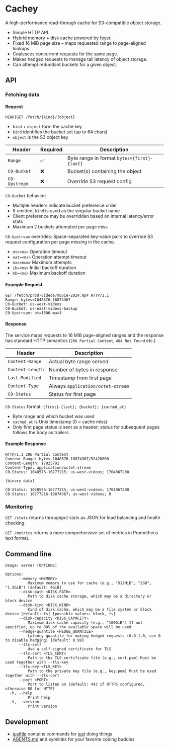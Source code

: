 # Cachey

A high-performance read-through cache for S3-compatible object storage.

- Simple HTTP API.
- Hybrid memory + disk cache powered by [foyer](https://foyer.rs/).
- Fixed 16 MiB page size – maps requested range to page-aligned lookups.
- Coalesces concurrent requests for the same page.
- Makes hedged requests to manage tail latency of object storage.
- Can attempt redundant buckets for a given object.

## API

### Fetching data

#### Request

```
HEAD|GET /fetch/{kind}/{object}
```
- `kind` + `object` form the cache key
- `kind` identifies the bucket set (up to 64 chars)
- `object` is the S3 object key

| Header | Required | Description |
|--------|----------|-------------|
| `Range` | ✅ | Byte range in format `bytes={first}-{last}` |
| `C0-Bucket` | ❌ | Bucket(s) containing the object |
| `C0-Upstream` | ❌ | Override S3 request config |

`C0-Bucket` behavior:
- Multiple headers indicate bucket preference order
- If omitted, `kind` is used as the singular bucket name
- Client preference may be overridden based on internal latency/error stats
- Maximum 2 buckets attempted per page miss

`C0-Upstream` overrides:
Space-separated key-value pairs to override S3 request configuration per page missing in the cache.
- `ot=<ms>` Operation timeout
- `oat=<ms>` Operation attempt timeout
- `ma=<num>` Maximum attempts
- `ib=<ms>` Initial backoff duration
- `mb=<ms>` Maximum backoff duration

#### Example Request

```http
GET /fetch/prod-videos/movie-2024.mp4 HTTP/1.1
Range: bytes=1048576-18874367
C0-Bucket: us-west-videos
C0-Bucket: us-east-videos-backup
C0-Upstream: ot=1500 ma=3
```

#### Response

The service maps requests to 16 MiB page-aligned ranges and the response has standard HTTP semantics (`206 Partial Content`, `404 Not Found` etc.)

| Header | Description |
|--------|-------------|
| `Content-Range` | Actual byte range served |
| `Content-Length` | Number of bytes in response |
| `Last-Modified` | Timestamp from first page |
| `Content-Type` | Always `application/octet-stream` |
| `C0-Status` | Status for first page |

`C0-Status` format: `{first}-{last}; {bucket}; {cached_at}`
- Byte range and which bucket was used
- `cached_at` is Unix timestamp (0 = cache miss)
- Only first page status is sent as a header; status for subsequent pages follows the body as trailers.

#### Example Response

```http
HTTP/1.1 206 Partial Content
Content-Range: bytes 1048576-18874367/52428800
Content-Length: 17825792
Content-Type: application/octet-stream
C0-Status: 1048576-16777215; us-west-videos; 1704067200

[binary data]

C0-Status: 1048576-16777215; us-west-videos; 1704067200
C0-Status: 16777216-18874367; us-west-videos; 0
```

### Monitoring

`GET /stats` returns throughput stats as JSON for load balancing and health checking.

`GET /metrics` returns a more comprehensive set of metrics in Prometheus text format.

## Command line

```
Usage: server [OPTIONS]

Options:
      --memory <MEMORY>
          Maximum memory to use for cache (e.g., "512MiB", "2GB", "1.5GiB") [default: 4GiB]
      --disk-path <DISK_PATH>
          Path to disk cache storage, which may be a directory or block device
      --disk-kind <DISK_KIND>
          Kind of disk cache, which may be a file system or block device [default: fs] [possible values: block, fs]
      --disk-capacity <DISK_CAPACITY>
          Maximum disk cache capacity (e.g., "100GiB") If not specified, up to 80% of the available space will be used
      --hedge-quantile <HEDGE_QUANTILE>
          Latency quantile for making hedged requests (0.0-1.0, use 0 to disable hedging) [default: 0.99]
      --tls-self
          Use a self-signed certificate for TLS
      --tls-cert <TLS_CERT>
          Path to the TLS certificate file (e.g., cert.pem) Must be used together with --tls-key
      --tls-key <TLS_KEY>
          Path to the private key file (e.g., key.pem) Must be used together with --tls-cert
      --port <PORT>
          Port to listen on [default: 443 if HTTPS configured, otherwise 80 for HTTP]
  -h, --help
          Print help
  -V, --version
          Print version
```

## Development

- [justfile](./justfile) contains commands for [just](https://just.systems/man/en/) doing things
- [AGENTS.md](./AGENTS.md) and symlinks for your favorite coding buddies
